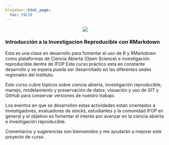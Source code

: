 ```yaml
---
blogdown::html_page:
  toc: FALSE
---
```


<p align="center">
  <img src="/images/logo-w-title_2x.png">
</p>


### Introducción a la Investigacion Reproducible con RMarkdown

Esta es una clase en desarrollo para fomentar el uso de R y RMarkdown como plataformas de Ciencia Abierta (Open Science) e investigación reproducible dentre de IFOP Este curso práctico esta en constante desarrollo y se espera pueda ser desarrollado en las diferentes sedes regionales del instituto.

Este curso cubre tópicos sobre ciencia abierta, investigación reproducible, manejo, modelamiento y preservación de datos, visuación y uso de GIT y GitHub para conservar versiones de nuestro trabajo.

Los eventos en que se desarrollon estas actividades estan orientados a investigadores, evaluadores de stocks, estudiantes y la comunidad IFOP en general y el objetivo es fomentar el interés por avanzar en la ciencia abierta e investigación reproducible.

Comentarios y sugerencias son bienvenidos y me ayudarán a mejorar este proyecto de curso.